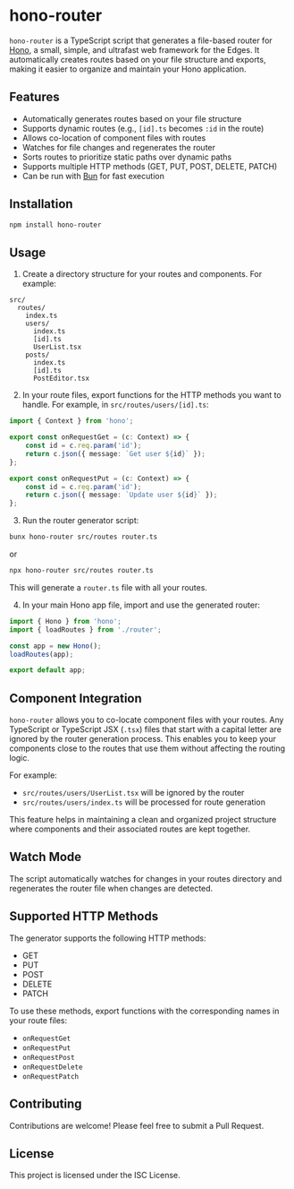 # hono-router

`hono-router` is a TypeScript script that generates a file-based router for [Hono](https://hono.dev/), a small, simple, and ultrafast web framework for the Edges. It automatically creates routes based on your file structure and exports, making it easier to organize and maintain your Hono application.

## Features

- Automatically generates routes based on your file structure
- Supports dynamic routes (e.g., `[id].ts` becomes `:id` in the route)
- Allows co-location of component files with routes
- Watches for file changes and regenerates the router
- Sorts routes to prioritize static paths over dynamic paths
- Supports multiple HTTP methods (GET, PUT, POST, DELETE, PATCH)
- Can be run with [Bun](https://bun.sh/) for fast execution

## Installation

```bash
npm install hono-router
```

## Usage

1. Create a directory structure for your routes and components. For example:

```
src/
  routes/
    index.ts
    users/
      index.ts
      [id].ts
      UserList.tsx
    posts/
      index.ts
      [id].ts
      PostEditor.tsx
```

2. In your route files, export functions for the HTTP methods you want to handle. For example, in `src/routes/users/[id].ts`:

```typescript
import { Context } from 'hono';

export const onRequestGet = (c: Context) => {
	const id = c.req.param('id');
	return c.json({ message: `Get user ${id}` });
};

export const onRequestPut = (c: Context) => {
	const id = c.req.param('id');
	return c.json({ message: `Update user ${id}` });
};
```

3. Run the router generator script:

```bash
bunx hono-router src/routes router.ts
```

or

```bash
npx hono-router src/routes router.ts
```

This will generate a `router.ts` file with all your routes.

4. In your main Hono app file, import and use the generated router:

```typescript
import { Hono } from 'hono';
import { loadRoutes } from './router';

const app = new Hono();
loadRoutes(app);

export default app;
```

## Component Integration

`hono-router` allows you to co-locate component files with your routes. Any TypeScript or TypeScript JSX (`.tsx`) files that start with a capital letter are ignored by the router generation process. This enables you to keep your components close to the routes that use them without affecting the routing logic.

For example:

- `src/routes/users/UserList.tsx` will be ignored by the router
- `src/routes/users/index.ts` will be processed for route generation

This feature helps in maintaining a clean and organized project structure where components and their associated routes are kept together.

## Watch Mode

The script automatically watches for changes in your routes directory and regenerates the router file when changes are detected.

## Supported HTTP Methods

The generator supports the following HTTP methods:

- GET
- PUT
- POST
- DELETE
- PATCH

To use these methods, export functions with the corresponding names in your route files:

- `onRequestGet`
- `onRequestPut`
- `onRequestPost`
- `onRequestDelete`
- `onRequestPatch`

## Contributing

Contributions are welcome! Please feel free to submit a Pull Request.

## License

This project is licensed under the ISC License.
